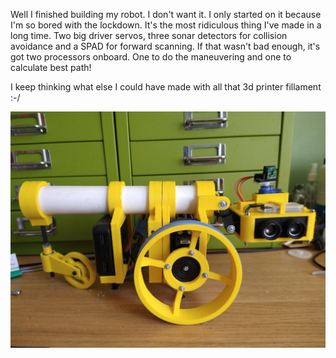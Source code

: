 Well I finished building my robot. I don't want it. I only started on it because I'm so bored with the lockdown.
It's the most ridiculous thing I've made in a long time. Two big driver servos, three sonar detectors for collision avoidance and a SPAD for forward scanning. 
If that wasn't bad enough, it's got two processors onboard. One to do the maneuvering and one to calculate best path!

I keep thinking what else I could have made with all that 3d printer fillament :-/

![](/pictures/robot.png "One way to waste 3d fillament")

